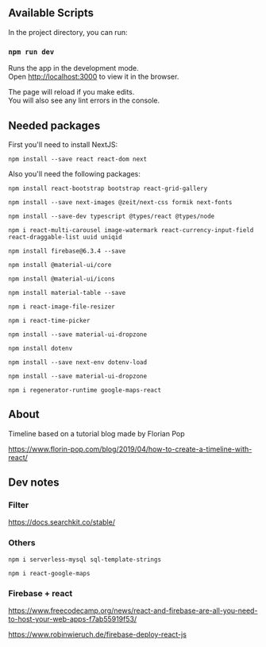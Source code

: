 ## Available Scripts

In the project directory, you can run:

### `npm run dev`

Runs the app in the development mode.<br>
Open [http://localhost:3000](http://localhost:3000) to view it in the browser.

The page will reload if you make edits.<br>
You will also see any lint errors in the console.

## Needed packages

First you'll need to install NextJS:

`npm install --save react react-dom next`

Also you'll need the following packages:

`npm install react-bootstrap bootstrap react-grid-gallery`

`npm install --save next-images @zeit/next-css formik next-fonts`

`npm install --save-dev typescript @types/react @types/node`

`npm i react-multi-carousel image-watermark react-currency-input-field react-draggable-list uuid uniqid`

`npm install firebase@6.3.4 --save`

`npm install @material-ui/core`

`npm install @material-ui/icons`

`npm install material-table --save`

`npm i react-image-file-resizer`

`npm i react-time-picker`

`npm install --save material-ui-dropzone`

`npm install dotenv`

`npm install --save next-env dotenv-load`

`npm install --save material-ui-dropzone`

`npm i regenerator-runtime google-maps-react`

## About

Timeline based on a tutorial blog made by Florian Pop

https://www.florin-pop.com/blog/2019/04/how-to-create-a-timeline-with-react/


## Dev notes
### Filter

https://docs.searchkit.co/stable/

### Others

`npm i serverless-mysql sql-template-strings`

`npm i react-google-maps`


### Firebase + react

https://www.freecodecamp.org/news/react-and-firebase-are-all-you-need-to-host-your-web-apps-f7ab55919f53/

https://www.robinwieruch.de/firebase-deploy-react-js
